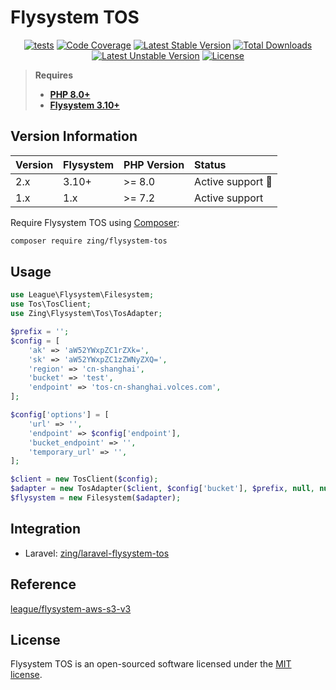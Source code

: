 # Flysystem TOS

<p align="center">
<a href="https://github.com/zingimmick/flysystem-tos/actions/workflows/tests.yml"><img src="https://github.com/zingimmick/flysystem-tos/actions/workflows/tests.yml/badge.svg?branch=2.x" alt="tests"></a>
<a href="https://codecov.io/gh/zingimmick/flysystem-tos"><img src="https://codecov.io/gh/zingimmick/flysystem-tos/branch/2.x/graph/badge.svg" alt="Code Coverage" /></a>
<a href="https://packagist.org/packages/zing/flysystem-tos"><img src="https://poser.pugx.org/zing/flysystem-tos/v/stable.svg" alt="Latest Stable Version"></a>
<a href="https://packagist.org/packages/zing/flysystem-tos"><img src="https://poser.pugx.org/zing/flysystem-tos/downloads" alt="Total Downloads"></a>
<a href="https://packagist.org/packages/zing/flysystem-tos"><img src="https://poser.pugx.org/zing/flysystem-tos/v/unstable.svg" alt="Latest Unstable Version"></a>
<a href="https://packagist.org/packages/zing/flysystem-tos"><img src="https://poser.pugx.org/zing/flysystem-tos/license" alt="License"></a>
</p>

> **Requires**
> - **[PHP 8.0+](https://php.net/releases/)**
> - **[Flysystem 3.10+](https://github.com/thephpleague/flysystem/releases)**

## Version Information

| Version | Flysystem | PHP Version | Status                  |
|:--------|:----------|:------------|:------------------------|
| 2.x     | 3.10+     | >= 8.0      | Active support :rocket: |
| 1.x     | 1.x       | >= 7.2      | Active support          |

Require Flysystem TOS using [Composer](https://getcomposer.org):

```bash
composer require zing/flysystem-tos
```

## Usage

```php
use League\Flysystem\Filesystem;
use Tos\TosClient;
use Zing\Flysystem\Tos\TosAdapter;

$prefix = '';
$config = [
    'ak' => 'aW52YWxpZC1rZXk=',
    'sk' => 'aW52YWxpZC1zZWNyZXQ=',
    'region' => 'cn-shanghai',
    'bucket' => 'test',
    'endpoint' => 'tos-cn-shanghai.volces.com',
];

$config['options'] = [
    'url' => '',
    'endpoint' => $config['endpoint'], 
    'bucket_endpoint' => '',
    'temporary_url' => '',
];

$client = new TosClient($config);
$adapter = new TosAdapter($client, $config['bucket'], $prefix, null, null, $config['options']);
$flysystem = new Filesystem($adapter);
```

## Integration

- Laravel: [zing/laravel-flysystem-tos](https://github.com/zingimmick/laravel-flysystem-tos)

## Reference

[league/flysystem-aws-s3-v3](https://github.com/thephpleague/flysystem-aws-s3-v3)

## License

Flysystem TOS is an open-sourced software licensed under the [MIT license](LICENSE).
